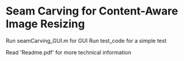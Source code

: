 # Seam Carving for Content-Aware Image Resizing

Run seamCarving_GUI.m for GUI
Run test_code for a simple test

Read 'Readme.pdf' for more technical information
